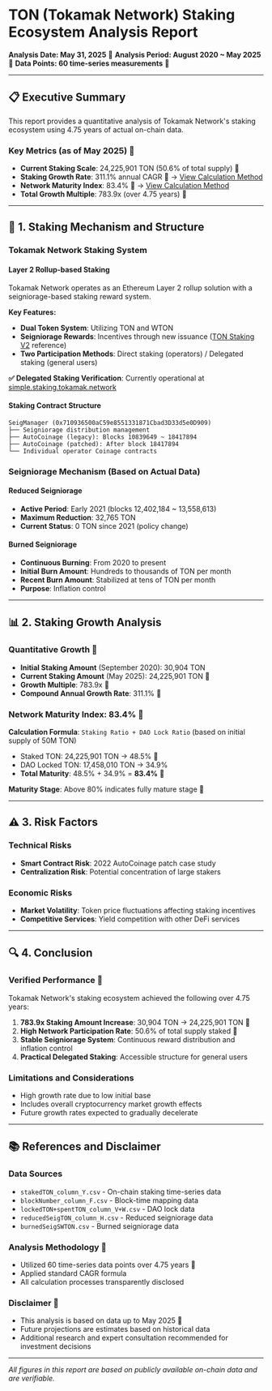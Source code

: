 # TON (Tokamak Network) Staking Ecosystem Analysis Report

**Analysis Date: May 31, 2025** 🔄
**Analysis Period: August 2020 ~ May 2025** 🔄
**Data Points: 60 time-series measurements** 🔄

---

## 📋 Executive Summary

This report provides a quantitative analysis of Tokamak Network's staking ecosystem using 4.75 years of actual on-chain data.

### Key Metrics (as of May 2025) 🔄
- **Current Staking Scale**: 24,225,901 TON (50.6% of total supply) 🔄
- **Staking Growth Rate**: 311.1% annual CAGR 🔄 → [View Calculation Method](./TON-Staking-CAGR-Calculation.md)
- **Network Maturity Index**: 83.4% 🔄 → [View Calculation Method](./TON-Staking-CAGR-Calculation.md)
- **Total Growth Multiple**: 783.9x (over 4.75 years) 🔄

---

## 🎯 1. Staking Mechanism and Structure

### Tokamak Network Staking System

#### Layer 2 Rollup-based Staking
Tokamak Network operates as an Ethereum Layer 2 rollup solution with a seigniorage-based staking reward system.

**Key Features:**
- **Dual Token System**: Utilizing TON and WTON
- **Seigniorage Rewards**: Incentives through new issuance ([TON Staking V2](https://github.com/tokamak-network/ton-staking-v2/blob/ton-staking-v2/docs/en/ton-staking-v2.md) reference)
- **Two Participation Methods**: Direct staking (operators) / Delegated staking (general users)

**✅ Delegated Staking Verification**: Currently operational at [simple.staking.tokamak.network](https://simple.staking.tokamak.network)

#### Staking Contract Structure
```
SeigManager (0x710936500aC59e8551331871Cbad3D33d5e0D909)
├── Seigniorage distribution management
├── AutoCoinage (legacy): Blocks 10839649 ~ 18417894
├── AutoCoinage (patched): After block 18417894
└── Individual operator Coinage contracts
```

### Seigniorage Mechanism (Based on Actual Data)

#### Reduced Seigniorage
- **Active Period**: Early 2021 (blocks 12,402,184 ~ 13,558,613)
- **Maximum Reduction**: 32,765 TON
- **Current Status**: 0 TON since 2021 (policy change)

#### Burned Seigniorage
- **Continuous Burning**: From 2020 to present
- **Initial Burn Amount**: Hundreds to thousands of TON per month
- **Recent Burn Amount**: Stabilized at tens of TON per month
- **Purpose**: Inflation control

---

## 📊 2. Staking Growth Analysis

### Quantitative Growth 🔄
- **Initial Staking Amount** (September 2020): 30,904 TON
- **Current Staking Amount** (May 2025): 24,225,901 TON 🔄
- **Growth Multiple**: 783.9x 🔄
- **Compound Annual Growth Rate**: 311.1% 🔄

### Network Maturity Index: 83.4% 🔄
**Calculation Formula**: `Staking Ratio + DAO Lock Ratio` (based on initial supply of 50M TON)

- Staked TON: 24,225,901 TON → 48.5% 🔄
- DAO Locked TON: 17,458,010 TON → 34.9%
- **Total Maturity**: 48.5% + 34.9% = **83.4%** 🔄

**Maturity Stage**: Above 80% indicates fully mature stage 💎

---

## ⚠️ 3. Risk Factors

### Technical Risks
- **Smart Contract Risk**: 2022 AutoCoinage patch case study
- **Centralization Risk**: Potential concentration of large stakers

### Economic Risks
- **Market Volatility**: Token price fluctuations affecting staking incentives
- **Competitive Services**: Yield competition with other DeFi services

---

## 🔍 4. Conclusion

### Verified Performance 🔄
Tokamak Network's staking ecosystem achieved the following over 4.75 years:

1. **783.9x Staking Amount Increase**: 30,904 TON → 24,225,901 TON 🔄
2. **High Network Participation Rate**: 50.6% of total supply staked 🔄
3. **Stable Seigniorage System**: Continuous reward distribution and inflation control
4. **Practical Delegated Staking**: Accessible structure for general users

### Limitations and Considerations
- High growth rate due to low initial base
- Includes overall cryptocurrency market growth effects
- Future growth rates expected to gradually decelerate

---

## 📚 References and Disclaimer

### Data Sources
- `stakedTON_column_Y.csv` - On-chain staking time-series data
- `blockNumber_column_F.csv` - Block-time mapping data
- `lockedTON+spentTON_column_V+W.csv` - DAO lock data
- `reducedSeigTON_column_H.csv` - Reduced seigniorage data
- `burnedSeigSWTON.csv` - Burned seigniorage data

### Analysis Methodology 🔄
- Utilized 60 time-series data points over 4.75 years 🔄
- Applied standard CAGR formula
- All calculation processes transparently disclosed

### Disclaimer 🔄
- This analysis is based on data up to May 2025 🔄
- Future projections are estimates based on historical data
- Additional research and expert consultation recommended for investment decisions

---

*All figures in this report are based on publicly available on-chain data and are verifiable.*